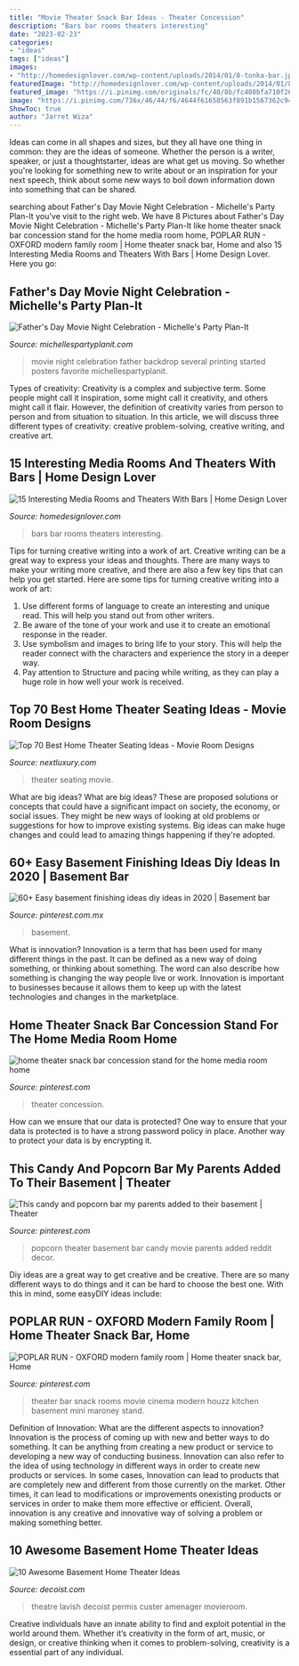 ```yaml
---
title: "Movie Theater Snack Bar Ideas - Theater Concession"
description: "Bars bar rooms theaters interesting"
date: "2023-02-23"
categories:
- "ideas"
tags: ["ideas"]
images:
- "http://homedesignlover.com/wp-content/uploads/2014/01/8-tonka-bar.jpg"
featuredImage: "http://homedesignlover.com/wp-content/uploads/2014/01/8-tonka-bar.jpg"
featured_image: "https://i.pinimg.com/originals/fc/40/8b/fc408bfa710f26dea035f03da8fe65cb.jpg"
image: "https://i.pinimg.com/736x/46/44/f6/4644f61658563f891b1567362c94c6ca.jpg"
ShowToc: true
author: "Jarret Wiza"
---
```



Ideas can come in all shapes and sizes, but they all have one thing in common: they are the ideas of someone. Whether the person is a writer, speaker, or just a thoughtstarter, ideas are what get us moving. So whether you're looking for something new to write about or an inspiration for your next speech, think about some new ways to boil down information down into something that can be shared.

	

		
searching about Father&#039;s Day Movie Night Celebration - Michelle&#039;s Party Plan-It you've visit to the right web. We have 8 Pictures about Father&#039;s Day Movie Night Celebration - Michelle&#039;s Party Plan-It like home theater snack bar concession stand for the home media room home, POPLAR RUN - OXFORD modern family room | Home theater snack bar, Home and also 15 Interesting Media Rooms and Theaters With Bars | Home Design Lover. Here you go:
		
    
## Father&#039;s Day Movie Night Celebration - Michelle&#039;s Party Plan-It

<img loading=lazy src="https://i0.wp.com/michellespartyplanit.com/wp-content/uploads/2012/06/IMG_9587.jpg?resize=683%2C1024" onerror="this.onerror=null;this.src='https://tse2.mm.bing.net/th?id=OIP.ZPRHZP72vLdQZpNrUjwPKwHaLG&amp;pid=15.1';" alt="Father&#039;s Day Movie Night Celebration - Michelle&#039;s Party Plan-It">

_Source: michellespartyplanit.com_

>movie night celebration father backdrop several printing started posters favorite michellespartyplanit. 

	

Types of creativity:
Creativity is a complex and subjective term. Some people might call it inspiration, some might call it creativity, and others might call it flair. However, the definition of creativity varies from person to person and from situation to situation. In this article, we will discuss three different types of creativity: creative problem-solving, creative writing, and creative art.

    
## 15 Interesting Media Rooms And Theaters With Bars | Home Design Lover

<img loading=lazy src="http://homedesignlover.com/wp-content/uploads/2014/01/8-tonka-bar.jpg" onerror="this.onerror=null;this.src='https://tse4.mm.bing.net/th?id=OIP.0gm7RCBBqxtNwpwlduPT-wHaEd&amp;pid=15.1';" alt="15 Interesting Media Rooms and Theaters With Bars | Home Design Lover">

_Source: homedesignlover.com_

>bars bar rooms theaters interesting. 

	

Tips for turning creative writing into a work of art.
Creative writing can be a great way to express your ideas and thoughts. There are many ways to make your writing more creative, and there are also a few key tips that can help you get started. Here are some tips for turning creative writing into a work of art:
1. Use different forms of language to create an interesting and unique read. This will help you stand out from other writers.
2. Be aware of the tone of your work and use it to create an emotional response in the reader.
3. Use symbolism and images to bring life to your story. This will help the reader connect with the characters and experience the story in a deeper way.
4. Pay attention to Structure and pacing while writing, as they can play a huge role in how well your work is received.

    
## Top 70 Best Home Theater Seating Ideas - Movie Room Designs

<img loading=lazy src="http://nextluxury.com/wp-content/uploads/home-home-theater-seating-ideas.jpg" onerror="this.onerror=null;this.src='https://tse4.mm.bing.net/th?id=OIP.VFzO1h5X0YZTdXw80idqiwHaE8&amp;pid=15.1';" alt="Top 70 Best Home Theater Seating Ideas - Movie Room Designs">

_Source: nextluxury.com_

>theater seating movie. 

	

What are big ideas?
What are big ideas? These are proposed solutions or concepts that could have a significant impact on society, the economy, or social issues. They might be new ways of looking at old problems or suggestions for how to improve existing systems. Big ideas can make huge changes and could lead to amazing things happening if they're adopted.

    
## 60+ Easy Basement Finishing Ideas Diy Ideas In 2020 | Basement Bar

<img loading=lazy src="https://i.pinimg.com/736x/46/44/f6/4644f61658563f891b1567362c94c6ca.jpg" onerror="this.onerror=null;this.src='https://tse4.mm.bing.net/th?id=OIP.q-pJydRUUofq-gWlwiA1kwHaJ4&amp;pid=15.1';" alt="60+ Easy basement finishing ideas diy ideas in 2020 | Basement bar">

_Source: pinterest.com.mx_

>basement. 

	

What is innovation?
Innovation is a term that has been used for many different things in the past. It can be defined as a new way of doing something, or thinking about something. The word can also describe how something is changing the way people live or work. Innovation is important to businesses because it allows them to keep up with the latest technologies and changes in the marketplace.

    
## Home Theater Snack Bar Concession Stand For The Home Media Room Home

<img loading=lazy src="https://i.pinimg.com/originals/0a/39/53/0a3953bc7e92f2641b61b17d2c474fe5.jpg" onerror="this.onerror=null;this.src='https://tse1.mm.bing.net/th?id=OIP.pDIvzTVGgNj534WvxBaPogHaK0&amp;pid=15.1';" alt="home theater snack bar concession stand for the home media room home">

_Source: pinterest.com_

>theater concession. 

	

How can we ensure that our data is protected?
One way to ensure that your data is protected is to have a strong password policy in place. Another way to protect your data is by encrypting it.

    
## This Candy And Popcorn Bar My Parents Added To Their Basement | Theater

<img loading=lazy src="https://i.pinimg.com/originals/07/61/fd/0761fdeb0f5250581b1e769b19f0c99e.jpg" onerror="this.onerror=null;this.src='https://tse3.mm.bing.net/th?id=OIP.LOjK4-2rzR1Ye5ijAKm59gHaJ4&amp;pid=15.1';" alt="This candy and popcorn bar my parents added to their basement | Theater">

_Source: pinterest.com_

>popcorn theater basement bar candy movie parents added reddit decor. 

	

Diy ideas are a great way to get creative and be creative. There are so many different ways to do things and it can be hard to choose the best one. With this in mind, some easyDIY ideas include:

    
## POPLAR RUN - OXFORD Modern Family Room | Home Theater Snack Bar, Home

<img loading=lazy src="https://i.pinimg.com/originals/fc/40/8b/fc408bfa710f26dea035f03da8fe65cb.jpg" onerror="this.onerror=null;this.src='https://tse4.mm.bing.net/th?id=OIP.w1KjxzNcEiYot6774l--3QAAAA&amp;pid=15.1';" alt="POPLAR RUN - OXFORD modern family room | Home theater snack bar, Home">

_Source: pinterest.com_

>theater bar snack rooms movie cinema modern houzz kitchen basement mini maroney stand. 

	

Definition of Innovation: What are the different aspects to innovation?
Innovation is the process of coming up with new and better ways to do something. It can be anything from creating a new product or service to developing a new way of conducting business. Innovation can also refer to the idea of using technology in different ways in order to create new products or services. In some cases, Innovation can lead to products that are completely new and different from those currently on the market. Other times, it can lead to modifications or improvements onexisting products or services in order to make them more effective or efficient. Overall, innovation is any creative and innovative way of solving a problem or making something better.

    
## 10 Awesome Basement Home Theater Ideas

<img loading=lazy src="https://cdn.decoist.com/wp-content/uploads/2015/02/Basement-remodel-turns-the-space-into-a-lavish-home-theater.jpg" onerror="this.onerror=null;this.src='https://tse1.mm.bing.net/th?id=OIP.KeZecSF-579CL-gRRgTAwwHaEw&amp;pid=15.1';" alt="10 Awesome Basement Home Theater Ideas">

_Source: decoist.com_

>theatre lavish decoist permis custer amenager movieroom. 

	

Creative individuals have an innate ability to find and exploit potential in the world around them. Whether it’s creativity in the form of art, music, or design, or creative thinking when it comes to problem-solving, creativity is a essential part of any individual.

